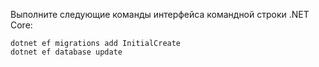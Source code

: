
Выполните следующие команды интерфейса командной строки .NET Core:

```dotnetcli
dotnet ef migrations add InitialCreate
dotnet ef database update
```

